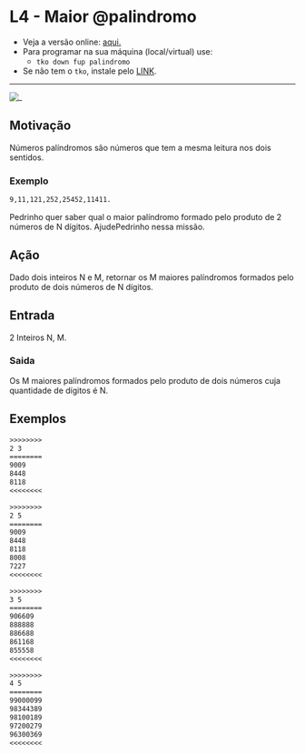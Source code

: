 # L4 - Maior @palindromo

- Veja a versão online: [aqui.](https://github.com/qxcodefup/arcade/blob/master/base/palindromo/Readme.md)
- Para programar na sua máquina (local/virtual) use:
  - `tko down fup palindromo`
- Se não tem o `tko`, instale pelo [LINK](https://github.com/senapk/tko).

---

![_](https://raw.githubusercontent.com/qxcodefup/arcade/master/base/palindromo/cover.jpg)

## Motivação

Números palíndromos são números que tem a mesma leitura nos dois sentidos.

### Exemplo

```txt
9,11,121,252,25452,11411.
```

Pedrinho quer saber qual o maior palíndromo formado pelo produto de 2 números de N dígitos. AjudePedrinho nessa missão.

## Ação

Dado dois inteiros N e M, retornar os M maiores palíndromos formados pelo produto de dois números de N dígitos.

## Entrada

2 Inteiros N, M.

### Saida

Os M maiores palíndromos formados pelo produto de dois números cuja quantidade de dígitos é N.

## Exemplos

``` txt
>>>>>>>>
2 3
========
9009
8448
8118
<<<<<<<<

>>>>>>>>
2 5
========
9009
8448
8118
8008
7227
<<<<<<<<

>>>>>>>>
3 5
========
906609
888888
886688
861168
855558
<<<<<<<<

>>>>>>>>
4 5
========
99000099
98344389
98100189
97200279
96300369
<<<<<<<<

```
